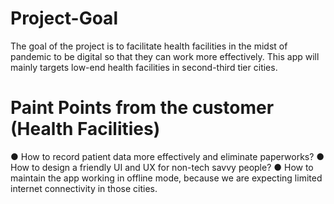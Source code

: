 # Project-Goal
The goal of the project is to facilitate health facilities in the midst of pandemic to be digital so that they can work more effectively. This app will mainly targets low-end health facilities in second-third tier cities.

# Paint Points from the customer (Health Facilities)
● How to record patient data more effectively and eliminate paperworks?
● How to design a friendly UI and UX for non-tech savvy people?
● How to maintain the app working in offline mode, because we are expecting limited internet connectivity in those cities.

